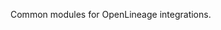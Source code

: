 <!-- Copyright 2018-2022 contributors to the OpenLineage project -->

<!-- SPDX-License-Identifier: Apache-2.0 -->

Common modules for OpenLineage integrations.

